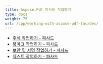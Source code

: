 ```yaml
---
title: Aspose.Pdf 파사드 작업하기
type: docs
weight: 75
url: /cpp/working-with-aspose-pdf-facades/
---
```


- [주석 작업하기 - 파사드](/pdf/cpp/working-with-annotations-facades/)
- [북마크 작업하기 - 파사드](/pdf/cpp/working-with-bookmarks-facades/)
- [보안 및 서명 작업하기 - 파사드](/pdf/cpp/working-with-security-and-signatures-facades/)
- [텍스트 작업하기 - 파사드](/pdf/cpp/working-with-text-facades/)